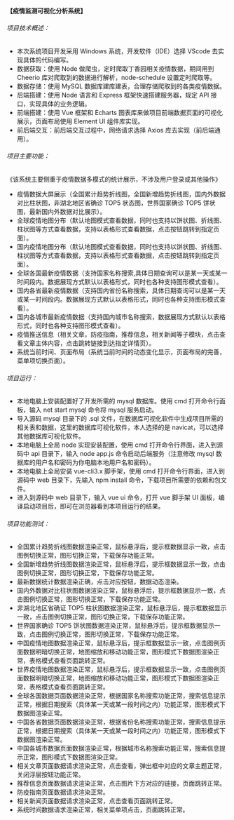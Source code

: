 
#### 【疫情监测可视化分析系统】
###### 项目技术概述：
 - 本次系统项目开发采用 Windows 系统，开发软件（IDE）选择 VScode 去实现具体的代码编写。
 - 数据获取：使用 Node 做爬虫，定时爬取丁香园相关疫情数据，期间用到 Cheerio 库对爬取到的数据进行解析，node-schedule 设置定时爬取等。
 - 数据存储：使用 MySQL 数据库建库建表，合理存储爬取到的各类疫情数据。
 - 后端搭建：使用 Node 语言和 Express 框架快速搭建服务器，规定 API 接口，实现具体的业务逻辑。
 - 前端搭建：使用 Vue 框架和 Echarts 图表库来做项目前端数据页面的可视化展示，页面布局使用 Element UI 组件库实现。
 - 前后端交互：前后端交互过程中，网络请求选择 Axios 库去实现（前后端通用）。

###### 项目主要功能：
   《该系统主要侧重于疫情数据多模式的统计展示，不涉及用户登录或其他操作》
 - 疫情数据大屏展示（全国累计趋势折线图，全国新增趋势折线图，国内外数据对比柱状图，非湖北地区省确诊 TOP5 状态图，世界国家确诊 TOP5 饼状图，最新国内外数据对比展示）。
 - 全球疫情地图分布（默认地图模式查看数据，同时也支持以饼状图、折线图、柱状图等方式查看数据，支持以表格形式查看数据，点击按钮跳转到指定页面）。
 - 国内疫情地图分布（默认地图模式查看数据，同时也支持以饼状图、折线图、柱状图等方式查看数据，支持以表格形式查看数据，点击按钮跳转到指定页面）。
 - 全球各国最新疫情数据（支持国家名称搜索,具体日期查询可以是某一天或某一时间段内。数据展现方式默认以表格形式，同时也各种支持图形模式查看）。
 - 国内各省最新疫情数据（支持国内省份名称搜索，具体日期查询可以是某一天或某一时间段内。数据展现方式默认以表格形式，同时也各种支持图形模式查看）。
 - 国内各城市最新疫情数据（支持国内城市名称搜索，数据展现方式默认以表格形式，同时也各种支持图形模式查看）。
 - 疫情推送信息（相关文章，防疫指南，推荐信息，相关新闻等子模块，点击查看文章主体内容，点击跳转链接到达指定详情页）。
 - 系统当前时间、页面布局（系统当前时间的动态变化显示，页面布局的完善，菜单项切换页面）。


###### 项目运行：
- 本地电脑上安装配置好了开发所需的 mysql 数据库。使用 cmd 打开命令行面板，输入 net start mysql 命令将 mysql 服务启动。
- 导入源码 mysql 目录下的 .sql 文件，在数据库可视化软件中生成项目所需的相关表和数据，这里的数据库可视化软件，本人选择的是 navicat，可以选择其他数据库可视化软件。
- 本地电脑上全局 node 实现安装配置，使用 cmd 打开命令行界面，进入到源码中 api 目录下，输入 node app.js 命令启动后端服务（注意修改 mysql 数据库的用户名和密码为你电脑本地用户名和密码）。
- 本地电脑上全局安装 vue-cli3.x 脚手架，使用 cmd 打开命令行界面，进入到源码中 web 目录下，先输入 npm install 命令，下载项目所需要的依赖和包文件。
- 进入到源码中 web 目录下，输入 vue ui 命令，打开 vue 脚手架 UI 面板，编译启动项目后，即可在浏览器看到本项目运行的结果。

###### 项目功能测试：
- 全国累计趋势折线图数据渲染正常，鼠标悬浮后，提示框数据显示一致，点击图例切换正常，图形切换正常，下载保存功能正常。
- 全国新增趋势折线图数据渲染正常，鼠标悬浮后，提示框数据显示一致，点击图例切换正常，图形切换正常，下载保存功能正常。
- 最新数据统计数据渲染正确，点击对应按钮，数据动态渲染。
- 国内外数据对比柱状图数据渲染正常，鼠标悬浮后，提示框数据显示一致，点击图例切换正常，图形切换正常，下载保存功能正常。
- 非湖北地区省确证 TOP5 柱状图数据渲染正常，鼠标悬浮后，提示框数据显示一致，点击图例切换正常，图形切换正常，下载保存功能正常。
- 世界国家确诊 TOP5 饼状图数据渲染正常，鼠标悬浮后，提示框数据显示一致，点击图例切换正常，图形切换正常，下载保存功能正常。
- 中国疫情地图数据渲染正常，鼠标悬浮后，提示框数据显示一致，点击图例页面数据明暗切换正常，地图缩放和移动功能正常，图形模式下数据图渲染正常，表格模式查看页面跳转正常。
- 世界疫情地图数据渲染正常，鼠标悬浮后，提示框数据显示一致，点击图例页面数据明暗切换正常，地图缩放和移动功能正常，图形模式下数据图渲染正常，表格模式查看页面跳转正常。
- 全球各国数据页面数据渲染正常，根据国家名称搜索功能正常，搜索信息提示正常，根据日期搜索（具体某一天或某一段时间之内）功能正常，图形模式下数据图渲染正常。
- 中国各省数据页面数据渲染正常，根据省份名称搜索功能正常，搜索信息提示正常，根据日期搜索（具体某一天或某一段时间之内）功能正常，图形模式下数据图渲染正常。
- 中国各城市数据页面数据渲染正常，根据城市名称搜索功能正常，搜索信息提示正常，图形模式下数据图渲染正常。
- 相关文章页面数据请求渲染正常，点击查看，弹出框中对应的文章主题正常，关闭浮层按钮功能正常。
- 推荐信息页面数据请求渲染正常，点击图片下方对应的链接，页面跳转正常。
- 防疫指南页面数据请求渲染正常。
- 相关新闻页面数据请求渲染正常，点击查看页面跳转正常。
- 系统时间数据请求渲染正常，相关菜单项点击，页面跳转正常。

